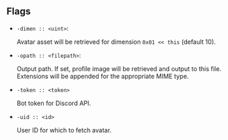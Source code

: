 ## Flags
- `-dimen :: <uint>`:

   	Avatar asset will be retrieved for dimension `0x01 << this` (default 10).

- `-opath :: <filepath>`:

   	Output path. If set, profile image will be retrieved and output to this file. Extensions will be appended for the appropriate MIME type.

- `-token :: <token>`

   	Bot token for Discord API.
- `-uid :: <id>`

  	User ID for which to fetch avatar.

